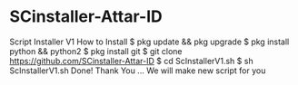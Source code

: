 # SCinstaller-Attar-ID
Script Installer V1 
How to Install
$ pkg update && pkg upgrade
$ pkg install python && python2
$ pkg install git
$ git clone https://github.com/SCinstaller-Attar-ID
$ cd ScInstallerV1.sh
$ sh ScInstallerV1.sh
Done! Thank You ...
We will make new script for you 
